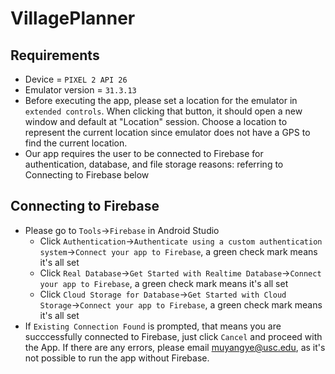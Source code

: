 # VillagePlanner

## Requirements
* Device = `PIXEL 2 API 26`
* Emulator version = `31.3.13`
* Before executing the app, please set a location for the emulator in `extended controls`. When clicking that button, it should open a new window and default at "Location" session. Choose a location to represent the current location since emulator does not have a GPS to find the current location.
* Our app requires the user to be connected to Firebase for authentication, database, and file storage reasons: referring to Connecting to Firebase below

## Connecting to Firebase
* Please go to `Tools`->`Firebase` in Android Studio
  * Click `Authentication`->`Authenticate using a custom authentication system`->`Connect your app to Firebase`, a green check mark means it's all set
  * Click `Real Database`->`Get Started with Realtime Database`->`Connect your app to Firebase`, a green check mark means it's all set
  * Click `Cloud Storage for Database`->`Get Started with Cloud Storage`->`Connect your app to Firebase`, a green check mark means it's all set
* If `Existing Connection Found` is prompted, that means you are succcessfully connected to Firebase, just click `Cancel` and proceed with the App. If there are any errors, please email <a href="mailto:muyangye@usc.edu">muyangye@usc.edu</a>, as it's not possible to run the app without Firebase.